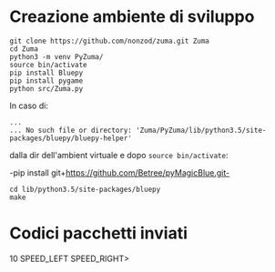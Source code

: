 # Creazione ambiente di sviluppo

```
git clone https://github.com/nonzod/zuma.git Zuma
cd Zuma
python3 -m venv PyZuma/
source bin/activate
pip install Bluepy
pip install pygame
python src/Zuma.py
```

In caso di:

```
...
... No such file or directory: 'Zuma/PyZuma/lib/python3.5/site-packages/bluepy/bluepy-helper'
```

dalla dir dell'ambient virtuale e dopo `source bin/activate`:

-pip install git+https://github.com/Betree/pyMagicBlue.git-

```
cd lib/python3.5/site-packages/bluepy
make
```

# Codici pacchetti inviati

10 SPEED_LEFT SPEED_RIGHT>
